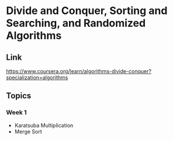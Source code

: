 # Divide and Conquer, Sorting and Searching, and Randomized Algorithms

## Link

https://www.coursera.org/learn/algorithms-divide-conquer?specialization=algorithms

## Topics

### Week 1

- Karatsuba Multiplication
- Merge Sort
